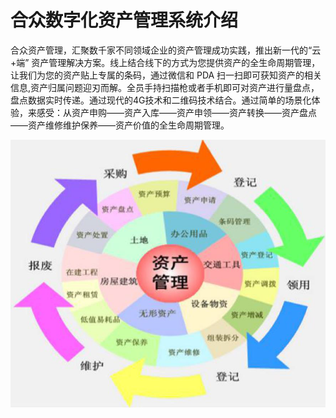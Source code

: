 # 合众数字化资产管理系统介绍 
合众资产管理，汇聚数千家不同领域企业的资产管理成功实践，推出新一代的“云+端” 资产管理解决方案。线上结合线下的方式为您提供资产的全生命周期管理，让我们为您的资产贴上专属的条码，通过微信和 PDA 扫一扫即可获知资产的相关信息,资产归属问题迎刃而解。全员手持扫描枪或者手机即可对资产进行量盘点，盘点数据实时传递。通过现代的4G技术和二维码技术结合。通过简单的场景化体验，来感受：从资产申购——资产入库——资产申领——资产转换——资产盘点——资产维修维护保养——资产价值的全生命周期管理。 

![Image](../../../image/JDCloud-WhitePaper/JDCloud-WhitePaper-Best-Practice-with-HeZhongWeiYi-Asset-Management/12.png)
